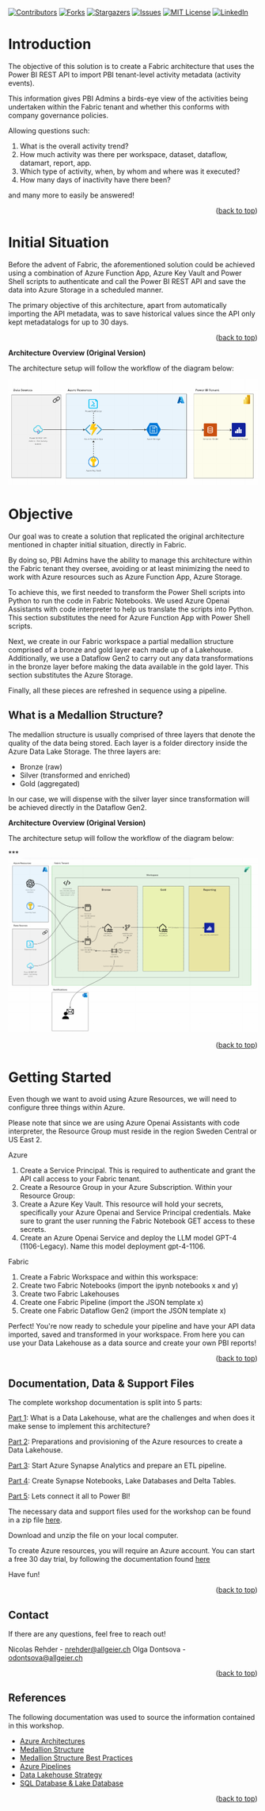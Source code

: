 <a name="readme-top"></a>

<!-- PROJECT SHIELDS -->
<!--
*** I'm using markdown "reference style" links for readability.
*** Reference links are enclosed in brackets [ ] instead of parentheses ( ).
*** See the bottom of this document for the declaration of the reference variables
*** for contributors-url, forks-url, etc. This is an optional, concise syntax you may use.
*** https://www.markdownguide.org/basic-syntax/#reference-style-links
-->
[![Contributors][contributors-shield]][contributors-url]
[![Forks][forks-shield]][forks-url]
[![Stargazers][stars-shield]][stars-url]
[![Issues][issues-shield]][issues-url]
[![MIT License][license-shield]][license-url]
[![LinkedIn][linkedin-shield]][linkedin-url]



<!-- ABOUT THE PROJECT -->
# Introduction

The objective of this solution is to create a Fabric architecture that uses the Power BI REST API to import PBI tenant-level activity metadata (activity events).

This information gives PBI Admins a birds-eye view of the activities being undertaken within the Fabric tenant and whether this conforms with company governance policies.

Allowing questions such:

1. What is the overall activity trend?
2. How much activity was there per workspace, dataset, dataflow, datamart, report, app.
3. Which type of activity, when, by whom and where was it executed?
4. How many days of inactivity have there been?

and many more to easily be answered!

<p align="right">(<a href="#readme-top">back to top</a>)</p>


<!-- GETTING STARTED -->
# Initial Situation

Before the advent of Fabric, the aforementioned solution could be achieved using a combination of Azure Function App, Azure Key Vault and Power Shell scripts to authenticate and call the Power BI REST API and save the data into Azure Storage in a scheduled manner.

The primary objective of this architecture, apart from automatically importing the API metadata, was to save historical values since the API only kept metadatalogs for up to 30 days.

<p align="right">(<a href="#readme-top">back to top</a>)</p>

**Architecture Overview (Original Version)**

The architecture setup will follow the workflow of the diagram below:

![Architecture](images/Original_Solution.png)

# Objective

Our goal was to create a solution that replicated the original architecture mentioned in chapter initial situation, directly in Fabric. 

By doing so, PBI Admins have the ability to manage this architecture within the Fabric tenant they oversee, avoiding or at least minimizing the need to work with Azure resources such as Azure Function App, Azure Storage.

To achieve this, we first needed to transform the Power Shell scripts into Python to run the code in Fabric Notebooks. We used Azure Openai Assistants with code interpreter to help us translate the scripts into Python. This section substitutes the need for Azure Function App with Power Shell scripts.

Next, we create in our Fabric workspace a partial medallion structure comprised of a bronze and gold layer each made up of a Lakehouse. Additionally, we use a Dataflow Gen2 to carry out any data transformations in the bronze layer before making the data available in the gold layer. This section substitutes the Azure Storage.

Finally, all these pieces are refreshed in sequence using a pipeline.

## What is a Medallion Structure?

The medallion structure is usually comprised of three layers that denote the quality of the data being stored. Each layer is a folder directory inside the Azure Data Lake Storage. The three layers are:

- Bronze (raw)
- Silver (transformed and enriched)
- Gold (aggregated)

In our case, we will dispense with the silver layer since transformation will be achieved directly in the Dataflow Gen2.

**Architecture Overview (Original Version)**

The architecture setup will follow the workflow of the diagram below:

*** ![Architecture](images/New_Solution.png)
 
<p align="right">(<a href="#readme-top">back to top</a>)</p>

# Getting Started

Even though we want to avoid using Azure Resources, we will need to configure three things within Azure. 

Please note that since we are using Azure Openai Assistants with code interpreter, the Resource Group must reside in the region Sweden Central or US East 2.

Azure

1. Create a Service Principal. This is required to authenticate and grant the API call access to your Fabric tenant.
2. Create a Resource Group in your Azure Subscription. Within your Resource Group:
3. Create a Azure Key Vault. This resource will hold your secrets, specifically your Azure Openai and Service Principal credentials. Make sure to grant the user running the Fabric Notebook GET access to these secrets.
4. Create an Azure Openai Service and deploy the LLM model GPT-4 (1106-Legacy). Name this model deployment gpt-4-1106. 

Fabric

1. Create a Fabric Workspace and within this workspace:
2. Create two Fabric Notebooks (import the ipynb notebooks x and y)
3. Create two Fabric Lakehouses
4. Create one Fabric Pipeline (import the JSON template x)
5. Create one Fabric Dataflow Gen2 (import the JSON template x)

Perfect! You're now ready to schedule your pipeline and have your API data imported, saved and transformed in your workspace. From here you can use your Data Lakehouse as a data source and create your own PBI reports!

<p align="right">(<a href="#readme-top">back to top</a>)</p>

<!-- FILES -->
## Documentation, Data & Support Files

The complete workshop documentation is split into 5 parts:

[Part 1][Creating-a-modern-data-lakehouse-series-part-1]: What is a Data Lakehouse, what are the challenges and when does it make sense to implement this architecture?

[Part 2][Creating-a-modern-data-lakehouse-series-part-2]: Preparations and provisioning of the Azure resources to create a Data Lakehouse.

[Part 3][Creating-a-modern-data-lakehouse-series-part-3]: Start Azure Synapse Analytics and prepare an ETL pipeline.

[Part 4][Creating-a-modern-data-lakehouse-series-part-4]: Create Synapse Notebooks, Lake Databases and Delta Tables.

[Part 5][Creating-a-modern-data-lakehouse-series-part-5]: Lets connect it all to Power BI!

The necessary data and support files used for the workshop can be found in a zip file [here][Creating-a-modern-data-lakehouse-zip]. 

Download and unzip the file on your local computer.

To create Azure resources, you will require an Azure account. You can start a free 30 day trial, by following the documentation found [here][Creating-a-free-azure-account-part-1]

Have fun!

<p align="right">(<a href="#readme-top">back to top</a>)</p>


<!-- CONTACT -->
## Contact

If there are any questions, feel free to reach out!

Nicolas Rehder - nrehder@allgeier.ch
Olga Dontsova - odontsova@allgeier.ch

<p align="right">(<a href="#readme-top">back to top</a>)</p>


<!-- REFERENCES -->
## References

The following documentation was used to source the information contained in this workshop.

* [Azure Architectures](https://learn.microsoft.com/en-us/azure/architecture/browse/)
* [Medallion Structure](https://learn.microsoft.com/en-us/azure/databricks/lakehouse/medallion)
* [Medallion Structure Best Practices](https://piethein.medium.com/medallion-architecture-best-practices-for-managing-bronze-silver-and-gold-486de7c90055)
* [Azure Pipelines](https://aarfahrayees.medium.com/delta-lake-26e76469322c)
* [Data Lakehouse Strategy](https://techcommunity.microsoft.com/t5/azure-synapse-analytics-blog/building-the-lakehouse-implementing-a-data-lake-strategy-with/ba-p/3612291)
* [SQL Database & Lake Database](https://learn.microsoft.com/en-us/answers/questions/784144/what-is-the-difference-between-sql-database-and-la)

<p align="right">(<a href="#readme-top">back to top</a>)</p>



<!-- MARKDOWN LINKS & IMAGES -->
<!-- https://www.markdownguide.org/basic-syntax/#reference-style-links -->
[contributors-shield]: https://img.shields.io/github/contributors/AllgeierSchweiz/azure-data-lakehouse.svg?style=for-the-badge
[contributors-url]: https://github.com/AllgeierSchweiz/azure-data-lakehouse/graphs/contributors
[forks-shield]: https://img.shields.io/github/forks/AllgeierSchweiz/azure-data-lakehouse.svg?style=for-the-badge
[forks-url]: https://github.com/AllgeierSchweiz/azure-data-lakehouse/network/members
[stars-shield]: https://img.shields.io/github/stars/AllgeierSchweiz/azure-data-lakehouse.svg?style=for-the-badge
[stars-url]: https://github.com/AllgeierSchweiz/azure-data-lakehouse/stargazers
[issues-shield]: https://img.shields.io/github/issues/AllgeierSchweiz/azure-data-lakehouse.svg?style=for-the-badge
[issues-url]: https://github.com/AllgeierSchweiz/azure-data-lakehouse/issues
[license-shield]: https://img.shields.io/github/license/AllgeierSchweiz/azure-data-lakehouse.svg?style=for-the-badge
[license-url]: https://github.com/AllgeierSchweiz/azure-data-lakehouse/blob/master/LICENSE.txt
[linkedin-shield]: https://img.shields.io/badge/-LinkedIn-black.svg?style=for-the-badge&logo=linkedin&colorB=555
[linkedin-url]: https://www.linkedin.com/in/nicolas-a-rehder/
[azure-schield]: https://raw.githubusercontent.com/Azure/azure-quickstart-templates/master/1-CONTRIBUTION-GUIDE/images/deploytoazure.svg?sanitize=true
[azure-url]: https://portal.azure.com/#create/Microsoft.Template/uri/https%3A%2F%2Fraw.githubusercontent.com%2FAllgeierSchweiz%2Fazure-data-lakehouse-lab%2Fmain%2Fazuredeploy.json
[product-screenshot]: images/screenshot.png
[Next.js]: https://img.shields.io/badge/next.js-000000?style=for-the-badge&logo=nextdotjs&logoColor=white
[Next-url]: https://nextjs.org/
[React.js]: https://img.shields.io/badge/React-20232A?style=for-the-badge&logo=react&logoColor=61DAFB
[React-url]: https://reactjs.org/
[Vue.js]: https://img.shields.io/badge/Vue.js-35495E?style=for-the-badge&logo=vuedotjs&logoColor=4FC08D
[Vue-url]: https://vuejs.org/
[Angular.io]: https://img.shields.io/badge/Angular-DD0031?style=for-the-badge&logo=angular&logoColor=white
[Angular-url]: https://angular.io/
[Svelte.dev]: https://img.shields.io/badge/Svelte-4A4A55?style=for-the-badge&logo=svelte&logoColor=FF3E00
[Svelte-url]: https://svelte.dev/
[Laravel.com]: https://img.shields.io/badge/Laravel-FF2D20?style=for-the-badge&logo=laravel&logoColor=white
[Laravel-url]: https://laravel.com
[Bootstrap.com]: https://img.shields.io/badge/Bootstrap-563D7C?style=for-the-badge&logo=bootstrap&logoColor=white
[Bootstrap-url]: https://getbootstrap.com
[JQuery.com]: https://img.shields.io/badge/jQuery-0769AD?style=for-the-badge&logo=jquery&logoColor=white
[JQuery-url]: https://jquery.com 
[Creating-a-modern-data-lakehouse-zip]: https://github.com/AllgeierSchweiz/azure-data-lakehouse-lab/raw/main/Creating-a-Modern-Data-Lakehouse-with-Azure-Synapse.zip
[Creating-a-modern-data-lakehouse-pdf]: https://downgit.github.io/#/home?url=https://github.com/AllgeierSchweiz/azure-data-lakehouse-lab/blob/main/documentation/Creating-a-Modern-Data-Lakehouse-with-Azure-Synapse.pdf
[Creating-a-modern-data-lakehouse-series-part-1]: https://github.com/AllgeierSchweiz/azure-data-lakehouse-lab/blob/main/series/Creating%20a%20Data%20Lakehouse%20with%20Azure%20Synapse%20Analytics%20(Part%201%20of%205).md
[Creating-a-modern-data-lakehouse-series-part-2]: https://github.com/AllgeierSchweiz/azure-data-lakehouse-lab/blob/main/series/Creating%20a%20Data%20Lakehouse%20with%20Azure%20Synapse%20Analytics%20(Part%202%20of%205).md
[Creating-a-modern-data-lakehouse-series-part-3]: https://github.com/AllgeierSchweiz/azure-data-lakehouse-lab/blob/main/series/Creating%20a%20Data%20Lakehouse%20with%20Azure%20Synapse%20Analytics%20(Part%203%20of%205).md
[Creating-a-modern-data-lakehouse-series-part-4]: https://github.com/AllgeierSchweiz/azure-data-lakehouse-lab/blob/main/series/Creating%20a%20Data%20Lakehouse%20with%20Azure%20Synapse%20Analytics%20(Part%204%20of%205).md
[Creating-a-modern-data-lakehouse-series-part-5]: https://github.com/AllgeierSchweiz/azure-data-lakehouse-lab/blob/main/series/Creating%20a%20Data%20Lakehouse%20with%20Azure%20Synapse%20Analytics%20(Part%205%20of%205).md
[Creating-a-free-azure-account-part-1]: https://github.com/AllgeierSchweiz/azure-data-lakehouse-lab/blob/main/series/Creating%20a%20Free%20Azure%20Account%20(Part%201%20of%201).md
[FactProductCategoryPredictions-csv]: https://downgit.github.io/#/home?url=https://github.com/AllgeierSchweiz/azure-data-lakehouse-lab/blob/main/data/FactProductCategoryPredictions.csv
[FactProductSales-csv]: https://downgit.github.io/#/home?url=https://github.com/AllgeierSchweiz/azure-data-lakehouse-lab/blob/main/data/FactProductSales.csv
[FactProductSales-changes-csv]: https://downgit.github.io/#/home?url=https://github.com/AllgeierSchweiz/azure-data-lakehouse-lab/blob/main/data/changes/FactProductSales.csv
[Dataflow-zip]: https://downgit.github.io/#/home?url=https://github.com/AllgeierSchweiz/azure-data-lakehouse-lab/blob/main/support/pipeline/TransformDeltaFormat.zip
[Setup Bronze Database-sql]: https://downgit.github.io/#/home?url=https://github.com/AllgeierSchweiz/azure-data-lakehouse-lab/blob/main/support/notebooks/Setup-Bronze-Database.sql
[Setup Silver Database-ipynb]: https://downgit.github.io/#/home?url=https://github.com/AllgeierSchweiz/azure-data-lakehouse-lab/blob/main/support/notebooks/Setup-Silver-Database.ipynb
[Setup Gold Database-ipynb]: https://downgit.github.io/#/home?url=https://github.com/AllgeierSchweiz/azure-data-lakehouse-lab/blob/main/support/notebooks/Setup-Gold-Database.ipynb
